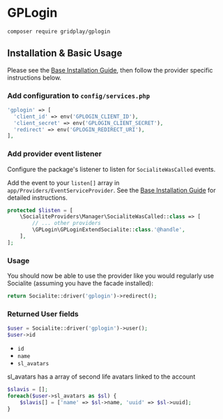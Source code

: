 # GPLogin

```bash
composer require gridplay/gplogin
```
## Installation & Basic Usage

Please see the [Base Installation Guide](https://socialiteproviders.com/usage/), then follow the provider specific instructions below.

### Add configuration to `config/services.php`

```php
'gplogin' => [
  'client_id' => env('GPLOGIN_CLIENT_ID'),
  'client_secret' => env('GPLOGIN_CLIENT_SECRET'),
  'redirect' => env('GPLOGIN_REDIRECT_URI'),
],
```
### Add provider event listener

Configure the package's listener to listen for `SocialiteWasCalled` events.

Add the event to your `listen[]` array in `app/Providers/EventServiceProvider`. See the [Base Installation Guide](https://socialiteproviders.com/usage/) for detailed instructions.

```php
protected $listen = [
    \SocialiteProviders\Manager\SocialiteWasCalled::class => [
        // ... other providers
        \GPLogin\GPLoginExtendSocialite::class.'@handle',
    ],
];
```

### Usage

You should now be able to use the provider like you would regularly use Socialite (assuming you have the facade installed):

```php
return Socialite::driver('gplogin')->redirect();
```

### Returned User fields
```php
$user = Socialite::driver('gplogin')->user();
$user->id
```
- ``id``
- ``name``
- ``sl_avatars``

sl_avatars has a array of second life avatars linked to the account
```php
$slavis = [];
foreach($user->sl_avatars as $sl) {
    $slavis[] = ['name' => $sl->name, 'uuid' => $sl->uuid];
}
```